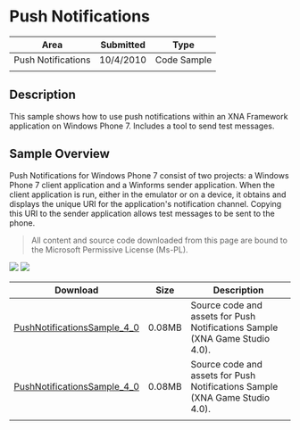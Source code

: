 # Push Notifications

|Area|Submitted|Type|
|-|-|-|
Push Notifications|10/4/2010|Code Sample
||||

## Description

This sample shows how to use push notifications within an XNA Framework application on Windows Phone 7. Includes a tool to send test messages.

## Sample Overview

Push Notifications for Windows Phone 7 consist of two projects: a Windows Phone 7 client application and a Winforms sender application. When the client application is run, either in the emulator or on a device, it obtains and displays the unique URI for the application's notification channel. Copying this URI to the sender application allows test messages to be sent to the phone.

> All content and source code downloaded from this page are bound to the Microsoft Permissive License (Ms-PL).

![](https://github.com/simondarksidej/XNAGameStudio/blob/master/Images/pushnot0.png?raw=true)
![](https://github.com/simondarksidej/XNAGameStudio/blob/master/Images/pushnot1.png?raw=true)

Download | Size | Description
---|---|---|
[PushNotificationsSample_4_0](https://github.com/simondarksidej/XNAGameStudio/tree/master/Samples/PushNotificationsSample_4_0) | 0.08MB | Source code and assets for Push Notifications Sample (XNA Game Studio 4.0).
[PushNotificationsSample_4_0](https://github.com/simondarksidej/XNAGameStudio/tree/master/Samples/PushNotificationsSample_4_0) | 0.08MB | Source code and assets for Push Notifications Sample (XNA Game Studio 4.0).
||||
